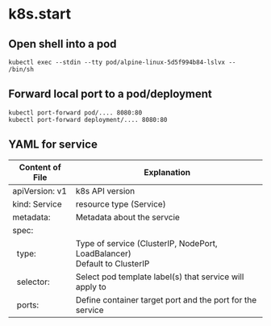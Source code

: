 # k8s.start

## Open shell into a pod

```
kubectl exec --stdin --tty pod/alpine-linux-5d5f994b84-lslvx -- /bin/sh
```

## Forward local port to a pod/deployment

```
kubectl port-forward pod/.... 8080:80
kubectl port-forward deployment/.... 8080:80
```

## YAML for service

| Content of File | Explanation |
| --------------- | ----------- |
| apiVersion: v1  | k8s API version |
| kind: Service   | resource type (Service) |
| metadata:       | Metadata about the servcie |
| spec: | |
| &nbsp;&nbsp;type: | Type of service (ClusterIP, NodePort, LoadBalancer) <br/>Default to ClusterIP |
| &nbsp;&nbsp;selector: | Select pod template label(s) that service will apply to |
| &nbsp;&nbsp;ports: | Define container target port and the port for the service |

